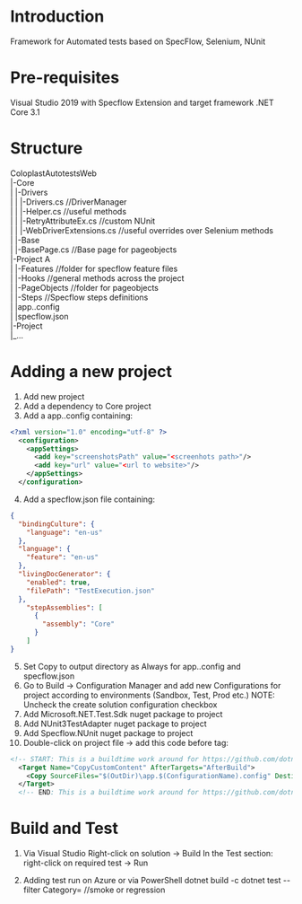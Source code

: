 # Introduction 
Framework for Automated tests based on SpecFlow, Selenium, NUnit


# Pre-requisites
Visual Studio 2019 with Specflow Extension and target framework .NET Core 3.1


# Structure
ColoplastAutotestsWeb  
|-Core  
|  |-Drivers  
|  |  |-Drivers.cs //DriverManager  
|  |  |-Helper.cs //useful methods  
|  |  |-RetryAttributeEx.cs //custom NUnit  
|  |  |-WebDriverExtensions.cs //useful overrides over Selenium methods  
|  |-Base  
|    |-BasePage.cs //Base page for pageobjects  
|-Project A  
|   |-Features //folder for specflow feature files  
|   |-Hooks //general methods across the project  
|   |-PageObjects //folder for pageobjects  
|   |-Steps //Specflow steps definitions  
|   |app.<env>.config  
|   |specflow.json  
|-Project  
|_...  


# Adding a new project
1. Add new project
1. Add a dependency to Core project
1. Add a app.<env>.config containing:
``` xml
<?xml version="1.0" encoding="utf-8" ?>  
  <configuration>  
    <appSettings>  
      <add key="screenshotsPath" value="<screenhots path>"/>  
      <add key="url" value="<url to website>"/>  
    </appSettings>  
  </configuration>  
```
4. Add a specflow.json file containing:  
``` json
{
  "bindingCulture": {
    "language": "en-us"
  },
  "language": {
    "feature": "en-us"
  },
  "livingDocGenerator": {
    "enabled": true,
    "filePath": "TestExecution.json"
  },
    "stepAssemblies": [
      {
        "assembly": "Core"
      }
    ]
}
```
5. Set Copy to output directory as Always for app.<env>.config and specflow.json
5. Go to Build -> Configuration Manager and add new Configurations for project according to environments (Sandbox, Test, Prod etc.)
NOTE: Uncheck the create solution configuration checkbox
5. Add Microsoft.NET.Test.Sdk nuget package to project
5. Add NUnit3TestAdapter nuget package to project
5. Add Specflow.NUnit nuget package to project
5. Double-click on project file -> add this code before </Project> tag:
``` xml
<!-- START: This is a buildtime work around for https://github.com/dotnet/corefx/issues/22101 -->
  <Target Name="CopyCustomContent" AfterTargets="AfterBuild">
    <Copy SourceFiles="$(OutDir)\app.$(ConfigurationName).config" DestinationFiles="$(OutDir)\testhost.dll.config" />
  </Target>
  <!-- END: This is a buildtime work around for https://github.com/dotnet/corefx/issues/22101 -->
  ```


# Build and Test
1. Via Visual Studio
Right-click on solution -> Build
In the Test section: right-click on required test -> Run

1. Adding test run on Azure or via PowerShell
dotnet build <path to csproj file> -c <Configuration>
dotnet test <path to dll> --filter Category=<category> //smoke or regression